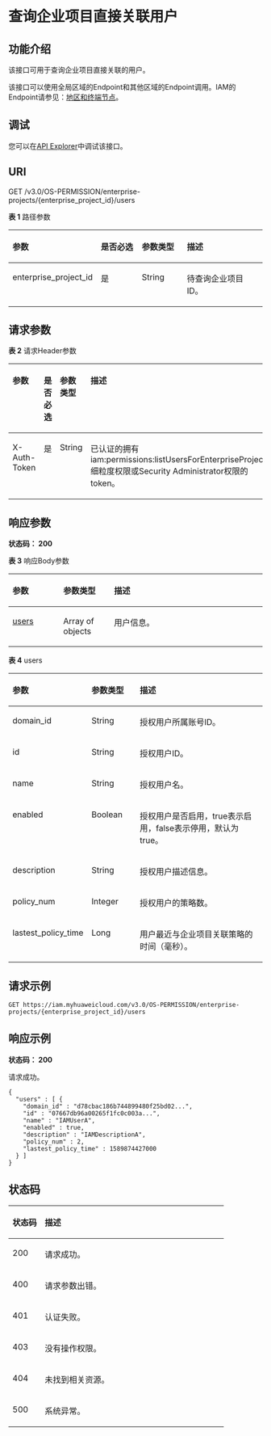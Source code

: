 # 查询企业项目直接关联用户<a name="ListUsersForEnterpriseProject"></a>

## 功能介绍<a name="section761416250442"></a>

该接口可用于查询企业项目直接关联的用户。

该接口可以使用全局区域的Endpoint和其他区域的Endpoint调用。IAM的Endpoint请参见：[地区和终端节点](https://developer.huaweicloud.com/endpoint?IAM)。

## 调试<a name="section184651315191315"></a>

您可以在[API Explorer](https://apiexplorer.developer.huaweicloud.com/apiexplorer/doc?product=IAM&api=ListUsersForEnterpriseProject)中调试该接口。

## URI<a name="section261472512449"></a>

GET /v3.0/OS-PERMISSION/enterprise-projects/\{enterprise\_project\_id\}/users

**表 1**  路径参数

<a name="table1661642517441"></a>
<table><thead align="left"><tr id="row186151625104418"><th class="cellrowborder" valign="top" width="20%" id="mcps1.2.5.1.1"><p id="p11616925144414"><a name="p11616925144414"></a><a name="p11616925144414"></a>参数</p>
</th>
<th class="cellrowborder" valign="top" width="20%" id="mcps1.2.5.1.2"><p id="p9616112564416"><a name="p9616112564416"></a><a name="p9616112564416"></a>是否必选</p>
</th>
<th class="cellrowborder" valign="top" width="20%" id="mcps1.2.5.1.3"><p id="p19616025114413"><a name="p19616025114413"></a><a name="p19616025114413"></a>参数类型</p>
</th>
<th class="cellrowborder" valign="top" width="40%" id="mcps1.2.5.1.4"><p id="p36171125124410"><a name="p36171125124410"></a><a name="p36171125124410"></a>描述</p>
</th>
</tr>
</thead>
<tbody><tr id="row76151825184411"><td class="cellrowborder" valign="top" width="20%" headers="mcps1.2.5.1.1 "><p id="p8617182514449"><a name="p8617182514449"></a><a name="p8617182514449"></a>enterprise_project_id</p>
</td>
<td class="cellrowborder" valign="top" width="20%" headers="mcps1.2.5.1.2 "><p id="p9617122544411"><a name="p9617122544411"></a><a name="p9617122544411"></a>是</p>
</td>
<td class="cellrowborder" valign="top" width="20%" headers="mcps1.2.5.1.3 "><p id="p1861812255446"><a name="p1861812255446"></a><a name="p1861812255446"></a>String</p>
</td>
<td class="cellrowborder" valign="top" width="40%" headers="mcps1.2.5.1.4 "><p id="p1161862512448"><a name="p1161862512448"></a><a name="p1161862512448"></a>待查询企业项目ID。</p>
</td>
</tr>
</tbody>
</table>

## 请求参数<a name="section361892513442"></a>

**表 2**  请求Header参数

<a name="HeaderParameter"></a>
<table><thead align="left"><tr id="row16619925194416"><th class="cellrowborder" valign="top" width="20%" id="mcps1.2.5.1.1"><p id="p362022534416"><a name="p362022534416"></a><a name="p362022534416"></a>参数</p>
</th>
<th class="cellrowborder" valign="top" width="20%" id="mcps1.2.5.1.2"><p id="p862022512449"><a name="p862022512449"></a><a name="p862022512449"></a>是否必选</p>
</th>
<th class="cellrowborder" valign="top" width="20%" id="mcps1.2.5.1.3"><p id="p1762092564413"><a name="p1762092564413"></a><a name="p1762092564413"></a>参数类型</p>
</th>
<th class="cellrowborder" valign="top" width="40%" id="mcps1.2.5.1.4"><p id="p7620225184418"><a name="p7620225184418"></a><a name="p7620225184418"></a>描述</p>
</th>
</tr>
</thead>
<tbody><tr id="row861919252447"><td class="cellrowborder" valign="top" width="20%" headers="mcps1.2.5.1.1 "><p id="p1662152510448"><a name="p1662152510448"></a><a name="p1662152510448"></a>X-Auth-Token</p>
</td>
<td class="cellrowborder" valign="top" width="20%" headers="mcps1.2.5.1.2 "><p id="p106214256445"><a name="p106214256445"></a><a name="p106214256445"></a>是</p>
</td>
<td class="cellrowborder" valign="top" width="20%" headers="mcps1.2.5.1.3 "><p id="p116218254446"><a name="p116218254446"></a><a name="p116218254446"></a>String</p>
</td>
<td class="cellrowborder" valign="top" width="40%" headers="mcps1.2.5.1.4 "><p id="p862242564415"><a name="p862242564415"></a><a name="p862242564415"></a>已认证的拥有iam:permissions:listUsersForEnterpriseProject细粒度权限或Security Administrator权限的token。</p>
</td>
</tr>
</tbody>
</table>

## 响应参数<a name="section562211254442"></a>

**状态码： 200**

**表 3**  响应Body参数

<a name="response_ListUsersForEnterpriseProjectRes"></a>
<table><thead align="left"><tr id="row10623525114419"><th class="cellrowborder" valign="top" width="20%" id="mcps1.2.4.1.1"><p id="p1762318256440"><a name="p1762318256440"></a><a name="p1762318256440"></a>参数</p>
</th>
<th class="cellrowborder" valign="top" width="20%" id="mcps1.2.4.1.2"><p id="p10624162574412"><a name="p10624162574412"></a><a name="p10624162574412"></a>参数类型</p>
</th>
<th class="cellrowborder" valign="top" width="60%" id="mcps1.2.4.1.3"><p id="p14624625174410"><a name="p14624625174410"></a><a name="p14624625174410"></a>描述</p>
</th>
</tr>
</thead>
<tbody><tr id="row136231825194412"><td class="cellrowborder" valign="top" width="20%" headers="mcps1.2.4.1.1 "><p id="p3624162514445"><a name="p3624162514445"></a><a name="p3624162514445"></a><a href="#response_users">users</a></p>
</td>
<td class="cellrowborder" valign="top" width="20%" headers="mcps1.2.4.1.2 "><p id="p1262522534413"><a name="p1262522534413"></a><a name="p1262522534413"></a>Array of objects</p>
</td>
<td class="cellrowborder" valign="top" width="60%" headers="mcps1.2.4.1.3 "><p id="p36258258442"><a name="p36258258442"></a><a name="p36258258442"></a>用户信息。</p>
</td>
</tr>
</tbody>
</table>

**表 4**  users

<a name="response_users"></a>
<table><thead align="left"><tr id="row146257257444"><th class="cellrowborder" valign="top" width="20%" id="mcps1.2.4.1.1"><p id="p5626142512448"><a name="p5626142512448"></a><a name="p5626142512448"></a>参数</p>
</th>
<th class="cellrowborder" valign="top" width="20%" id="mcps1.2.4.1.2"><p id="p11627172510448"><a name="p11627172510448"></a><a name="p11627172510448"></a>参数类型</p>
</th>
<th class="cellrowborder" valign="top" width="60%" id="mcps1.2.4.1.3"><p id="p062762513440"><a name="p062762513440"></a><a name="p062762513440"></a>描述</p>
</th>
</tr>
</thead>
<tbody><tr id="row462592510444"><td class="cellrowborder" valign="top" width="20%" headers="mcps1.2.4.1.1 "><p id="p1662720254441"><a name="p1662720254441"></a><a name="p1662720254441"></a>domain_id</p>
</td>
<td class="cellrowborder" valign="top" width="20%" headers="mcps1.2.4.1.2 "><p id="p2628172516441"><a name="p2628172516441"></a><a name="p2628172516441"></a>String</p>
</td>
<td class="cellrowborder" valign="top" width="60%" headers="mcps1.2.4.1.3 "><p id="p1362802512447"><a name="p1362802512447"></a><a name="p1362802512447"></a>授权用户所属账号ID。</p>
</td>
</tr>
<tr id="row126261925104413"><td class="cellrowborder" valign="top" width="20%" headers="mcps1.2.4.1.1 "><p id="p2628142518449"><a name="p2628142518449"></a><a name="p2628142518449"></a>id</p>
</td>
<td class="cellrowborder" valign="top" width="20%" headers="mcps1.2.4.1.2 "><p id="p9628625114410"><a name="p9628625114410"></a><a name="p9628625114410"></a>String</p>
</td>
<td class="cellrowborder" valign="top" width="60%" headers="mcps1.2.4.1.3 "><p id="p36291225114415"><a name="p36291225114415"></a><a name="p36291225114415"></a>授权用户ID。</p>
</td>
</tr>
<tr id="row10626122514444"><td class="cellrowborder" valign="top" width="20%" headers="mcps1.2.4.1.1 "><p id="p1362912257448"><a name="p1362912257448"></a><a name="p1362912257448"></a>name</p>
</td>
<td class="cellrowborder" valign="top" width="20%" headers="mcps1.2.4.1.2 "><p id="p13629152511448"><a name="p13629152511448"></a><a name="p13629152511448"></a>String</p>
</td>
<td class="cellrowborder" valign="top" width="60%" headers="mcps1.2.4.1.3 "><p id="p1663017255444"><a name="p1663017255444"></a><a name="p1663017255444"></a>授权用户名。</p>
</td>
</tr>
<tr id="row162616259441"><td class="cellrowborder" valign="top" width="20%" headers="mcps1.2.4.1.1 "><p id="p116301251443"><a name="p116301251443"></a><a name="p116301251443"></a>enabled</p>
</td>
<td class="cellrowborder" valign="top" width="20%" headers="mcps1.2.4.1.2 "><p id="p12630182511443"><a name="p12630182511443"></a><a name="p12630182511443"></a>Boolean</p>
</td>
<td class="cellrowborder" valign="top" width="60%" headers="mcps1.2.4.1.3 "><p id="p9631125104412"><a name="p9631125104412"></a><a name="p9631125104412"></a>授权用户是否启用，true表示启用，false表示停用，默认为true。</p>
</td>
</tr>
<tr id="row13626625164416"><td class="cellrowborder" valign="top" width="20%" headers="mcps1.2.4.1.1 "><p id="p8631122534419"><a name="p8631122534419"></a><a name="p8631122534419"></a>description</p>
</td>
<td class="cellrowborder" valign="top" width="20%" headers="mcps1.2.4.1.2 "><p id="p36313257442"><a name="p36313257442"></a><a name="p36313257442"></a>String</p>
</td>
<td class="cellrowborder" valign="top" width="60%" headers="mcps1.2.4.1.3 "><p id="p176326254447"><a name="p176326254447"></a><a name="p176326254447"></a>授权用户描述信息。</p>
</td>
</tr>
<tr id="row10626122554417"><td class="cellrowborder" valign="top" width="20%" headers="mcps1.2.4.1.1 "><p id="p18632172554413"><a name="p18632172554413"></a><a name="p18632172554413"></a>policy_num</p>
</td>
<td class="cellrowborder" valign="top" width="20%" headers="mcps1.2.4.1.2 "><p id="p86321025194419"><a name="p86321025194419"></a><a name="p86321025194419"></a>Integer</p>
</td>
<td class="cellrowborder" valign="top" width="60%" headers="mcps1.2.4.1.3 "><p id="p19633625144410"><a name="p19633625144410"></a><a name="p19633625144410"></a>授权用户的策略数。</p>
</td>
</tr>
<tr id="row46267254449"><td class="cellrowborder" valign="top" width="20%" headers="mcps1.2.4.1.1 "><p id="p0633172512447"><a name="p0633172512447"></a><a name="p0633172512447"></a>lastest_policy_time</p>
</td>
<td class="cellrowborder" valign="top" width="20%" headers="mcps1.2.4.1.2 "><p id="p19633525164417"><a name="p19633525164417"></a><a name="p19633525164417"></a>Long</p>
</td>
<td class="cellrowborder" valign="top" width="60%" headers="mcps1.2.4.1.3 "><p id="p12634192574410"><a name="p12634192574410"></a><a name="p12634192574410"></a>用户最近与企业项目关联策略的时间（毫秒）。</p>
</td>
</tr>
</tbody>
</table>

## 请求示例<a name="section1663412251445"></a>

```
GET https://iam.myhuaweicloud.com/v3.0/OS-PERMISSION/enterprise-projects/{enterprise_project_id}/users
```

## 响应示例<a name="section1863562584412"></a>

**状态码： 200**

请求成功。

```
{
  "users" : [ {
    "domain_id" : "d78cbac186b744899480f25bd02...",
    "id" : "07667db96a00265f1fc0c003a...",
    "name" : "IAMUserA",
    "enabled" : true,
    "description" : "IAMDescriptionA",
    "policy_num" : 2,
    "lastest_policy_time" : 1589874427000
  } ]
}
```

## 状态码<a name="section56392252448"></a>

<a name="status_code"></a>
<table><thead align="left"><tr id="row10639122574411"><th class="cellrowborder" valign="top" width="15%" id="mcps1.1.3.1.1"><p id="p1764012250446"><a name="p1764012250446"></a><a name="p1764012250446"></a>状态码</p>
</th>
<th class="cellrowborder" valign="top" width="85%" id="mcps1.1.3.1.2"><p id="p464016259445"><a name="p464016259445"></a><a name="p464016259445"></a>描述</p>
</th>
</tr>
</thead>
<tbody><tr id="row18639925124410"><td class="cellrowborder" valign="top" width="15%" headers="mcps1.1.3.1.1 "><p id="p126401125184418"><a name="p126401125184418"></a><a name="p126401125184418"></a>200</p>
</td>
<td class="cellrowborder" valign="top" width="85%" headers="mcps1.1.3.1.2 "><p id="p4641122517447"><a name="p4641122517447"></a><a name="p4641122517447"></a>请求成功。</p>
</td>
</tr>
<tr id="row5639925154413"><td class="cellrowborder" valign="top" width="15%" headers="mcps1.1.3.1.1 "><p id="p1564114252443"><a name="p1564114252443"></a><a name="p1564114252443"></a>400</p>
</td>
<td class="cellrowborder" valign="top" width="85%" headers="mcps1.1.3.1.2 "><p id="p5641102544413"><a name="p5641102544413"></a><a name="p5641102544413"></a>请求参数出错。</p>
</td>
</tr>
<tr id="row36394254444"><td class="cellrowborder" valign="top" width="15%" headers="mcps1.1.3.1.1 "><p id="p864242594414"><a name="p864242594414"></a><a name="p864242594414"></a>401</p>
</td>
<td class="cellrowborder" valign="top" width="85%" headers="mcps1.1.3.1.2 "><p id="p19642112594414"><a name="p19642112594414"></a><a name="p19642112594414"></a>认证失败。</p>
</td>
</tr>
<tr id="row16639202564411"><td class="cellrowborder" valign="top" width="15%" headers="mcps1.1.3.1.1 "><p id="p18642172511441"><a name="p18642172511441"></a><a name="p18642172511441"></a>403</p>
</td>
<td class="cellrowborder" valign="top" width="85%" headers="mcps1.1.3.1.2 "><p id="p1764319254447"><a name="p1764319254447"></a><a name="p1764319254447"></a>没有操作权限。</p>
</td>
</tr>
<tr id="row763942554417"><td class="cellrowborder" valign="top" width="15%" headers="mcps1.1.3.1.1 "><p id="p864392584410"><a name="p864392584410"></a><a name="p864392584410"></a>404</p>
</td>
<td class="cellrowborder" valign="top" width="85%" headers="mcps1.1.3.1.2 "><p id="p96431425194413"><a name="p96431425194413"></a><a name="p96431425194413"></a>未找到相关资源。</p>
</td>
</tr>
<tr id="row363992544413"><td class="cellrowborder" valign="top" width="15%" headers="mcps1.1.3.1.1 "><p id="p14644425184413"><a name="p14644425184413"></a><a name="p14644425184413"></a>500</p>
</td>
<td class="cellrowborder" valign="top" width="85%" headers="mcps1.1.3.1.2 "><p id="p964492514441"><a name="p964492514441"></a><a name="p964492514441"></a>系统异常。</p>
</td>
</tr>
</tbody>
</table>

